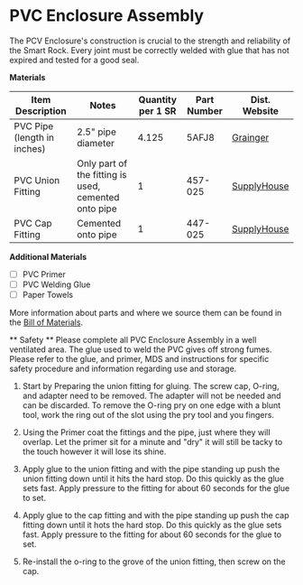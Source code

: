 # PVC Enclosure Assembly

The PCV Enclosure's construction is crucial to the strength and reliability of the Smart Rock. Every joint must be correctly welded with glue that has not expired and tested for a good seal. 

**Materials**

Item Description | Notes | Quantity per 1 SR | Part Number | Dist. Website 
------ | ------ | ------ | ------- | ------
PVC Pipe (length in inches) | 2.5" pipe diameter | 4.125 | 5AFJ8 | [Grainger](https://www.grainger.com/product/GRAINGER-APPROVED-Pipe-5AFJ8?)
PVC Union Fitting | Only part of the fitting is used, cemented onto pipe | 1 | 457-025 | [SupplyHouse](https://www.supplyhouse.com/Spears-457-025-2-1-2-PVC-Sch-40-Socket-Union-w-Buna-N-O-ring)
PVC Cap Fitting | Cemented onto pipe | 1 | 447-025 | [SupplyHouse](https://www.supplyhouse.com/Spears-447-025-2-1-2-PVC-Schedule-40-Cap)

**Additional Materials**

- [ ] PVC Primer
- [ ] PVC Welding Glue
- [ ] Paper Towels

More information about parts and where we source them can be found in the [Bill of Materials](https://github.com/OPEnSLab-OSU/SmartRock/wiki/Bill-of-Materials).

** Safety **
Please complete all PVC Enclosure Assembly in a well ventilated area. The glue used to weld the PVC gives off strong fumes. Please refer to the glue, and primer, MDS and instructions for specific safety procedure and information regarding use and storage.

1. Start by Preparing the union fitting for gluing. The screw cap, O-ring, and adapter need to be removed. The adapter will not be needed and can be discarded. To remove the O-ring pry on one edge with a blunt tool, work the ring out of the slot using the pry tool and you fingers. 

2. Using the Primer coat the fittings and the pipe, just where they will overlap. Let the primer sit for a minute and "dry" it will still be tacky to the touch however it will lose its shine.

3. Apply glue to the union fitting and with the pipe standing up push the union fitting down until it hits the hard stop. Do this quickly as the glue sets fast. Apply pressure to the fitting for about 60 seconds for the glue to set.

4. Apply glue to the cap fitting and with the pipe standing up push the cap fitting down until it hots the hard stop. Do this quickly as the glue sets fast. Apply pressure to the fitting for about 60 seconds for the glue to set. 

5. Re-install the o-ring to the grove of the union fitting, then screw on the cap. 